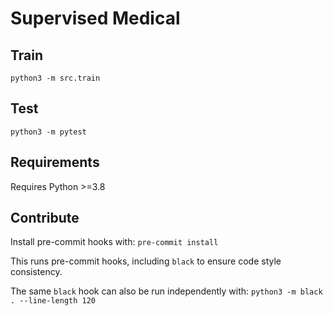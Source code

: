 # Supervised Medical

## Train

`python3 -m src.train`

## Test

`python3 -m pytest`

## Requirements

Requires Python >=3.8

## Contribute

Install pre-commit hooks with: `pre-commit install`

This runs pre-commit hooks, including `black` to ensure code style consistency.

The same `black` hook can also be run independently with: `python3 -m black . --line-length 120`
